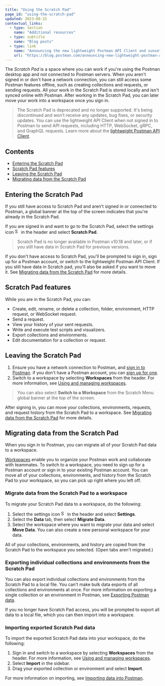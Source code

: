 ```yaml
---
title: "Using the Scratch Pad"
page_id: "using-the-scratch-pad"
updated: 2023-09-15
contextual_links:
  - type: section
    name: "Additional resources"
  - type: subtitle
    name: "Blog posts"
  - type: link
    name: "Announcing the new lightweight Postman API Client and sunsetting Scratch Pad"
    url: "https://blog.postman.com/announcing-new-lightweight-postman-api-client/"
---
```


The _Scratch Pad_ is a space where you can work if you're using the Postman desktop app and not connected to Postman servers. When you aren't signed in or don't have a network connection, you can still access some Postman features offline, such as creating collections and requests, or sending requests. All your work in the Scratch Pad is stored locally and isn't synced online with Postman. After working in the Scratch Pad, you can later move your work into a workspace once you sign in.

> The Scratch Pad is deprecated and no longer supported. It's being discontinued and won’t receive any updates, bug fixes, or security updates. You can use the lightweight API Client when not signed in to Postman to send API requests, including HTTP, WebSocket, gRPC, and GraphQL requests. Learn more about the [lightweight Postman API Client](/docs/getting-started/basics/using-api-client/).

## Contents

* [Entering the Scratch Pad](#entering-the-scratch-pad)
* [Scratch Pad features](#scratch-pad-features)
* [Leaving the Scratch Pad](#leaving-the-scratch-pad)
* [Migrating data from the Scratch Pad](#migrating-data-from-the-scratch-pad)

## Entering the Scratch Pad

If you still have access to Scratch Pad and aren't signed in or connected to Postman, a global banner at the top of the screen indicates that you're already in the Scratch Pad.

If you are signed in and want to go to the Scratch Pad, select the settings icon <img alt="Settings icon" src="https://assets.postman.com/postman-docs/icon-settings-v9.jpg#icon" width="16px"> in the header and select **Scratch Pad**.

> Scratch Pad is no longer available in Postman v10.18 and later, or if you still have data in Scratch Pad for previous versions.
<!-- above sentence isn't quite right.
v8 - still have access
v9-v10.17 - have access if your local data hasn't been removed
later than v10.14 without envs or collections: blocked
downloads later than v10.14 - blocked
v10.18 - blocked
enterprise app existing downloads, banner
-->

If you don't have access to Scratch Pad, you'll be prompted to sign in, sign up for a Postman account, or switch to the lightweight Postman API Client. If you still have data in Scratch pad, you'll also be asked if you want to move it. See [Migrating data from the Scratch Pad](#migrating-data-from-the-scratch-pad) for more details.

## Scratch Pad features

While you are in the Scratch Pad, you can:

* Create, edit, rename, or delete a collection, folder, environment, HTTP request, or WebSocket request.
* Send a request.
* View your history of your sent requests.
* Write and execute test scripts and visualizers.
* Export collections and environments.
* Edit documentation for a collection or request.

## Leaving the Scratch Pad

1. Ensure you have a network connection to Postman, and [sign in to Postman](/docs/getting-started/installation/postman-account/#signing-in-to-postman). if you don't have a Postman account, you can [sign up for one](/docs/getting-started/installation/postman-account/#signing-up-for-a-postman-account).
1. Switch to a workspace by selecting **Workspaces** from the header. For more information, see [Using and managing workspaces](/docs/collaborating-in-postman/using-workspaces/managing-workspaces/).

> You can also select **Switch to a Workspace** from the Scratch Menu global banner at the top of the screen.

After signing in, you can move your collections, environments, requests, and request history from the Scratch Pad to a workspace. See [Migrating data from the Scratch Pad](#migrating-data-from-the-scratch-pad) for more details.

## Migrating data from the Scratch Pad

When you sign in to Postman, you can migrate all of your Scratch Pad data to a workspace.

[Workspaces](/docs/collaborating-in-postman/using-workspaces/managing-workspaces/) enable you to organize your Postman work and collaborate with teammates. To switch to a workspace, you need to sign up for a Postman account or sign in to your existing Postman account. You can move all of your collections, environments, and history from the Scratch Pad to your workspace, so you can pick up right where you left off.

### Migrate data from the Scratch Pad to a workspace

To migrate your Scratch Pad data to a workspace, do the following:

1. Select the settings icon <img alt="Settings icon" src="https://assets.postman.com/postman-docs/icon-settings-v9.jpg#icon" width="16px"> in the header and select **Settings**.
1. Select the **Data** tab, then select **Migrate Data**.
1. Select the workspace where you want to migrate your data and select **Move Data**. You can also create a new personal workspace for your data.

All of your collections, environments, and history are copied from the Scratch Pad to the workspace you selected. (Open tabs aren't migrated.)

### Exporting individual collections and environments from the Scratch Pad

You can also export individual collections and environments from the Scratch Pad to a local file. You can't make bulk data exports of all collections and environments at once. For more information on exporting a single collection or an environment in Postman, see [Exporting Postman data](/docs/getting-started/importing-and-exporting/exporting-data/).

If you no longer have Scratch Pad access, you will be prompted to export all data to a local file, which you can then import into a workspace.

### Importing exported Scratch Pad data

To import the exported Scratch Pad data into your workspace, do the following:

1. Sign in and switch to a workspace by selecting **Workspaces** from the header. For more information, see [Using and managing workspaces](/docs/collaborating-in-postman/using-workspaces/managing-workspaces/).
1. Select **Import** in the sidebar.
1. Drag your exported collection or environment and select **Import**.

For more information on importing, see [Importing data into Postman](/docs/getting-started/importing-and-exporting/importing-data/).
